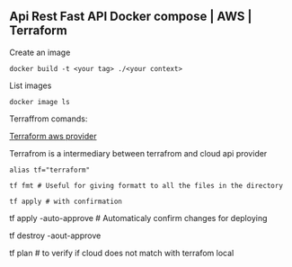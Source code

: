 ## Api Rest Fast API Docker compose | AWS | Terraform

Create an image

`docker build -t <your tag> ./<your context>`

List images

`docker image ls`

Terraffrom comands:

[Terraform aws provider](https://registry.terraform.io/providers/hashicorp/aws/latest/docs)

Terrafrom is a intermediary between terrafrom and cloud api provider

`alias tf="terraform"`

`tf fmt # Useful for giving formatt to all the files in the directory`

`tf apply # with confirmation`

tf apply -auto-approve # Automaticaly confirm changes for deploying

tf destroy -aout-approve

tf plan # to verify if cloud does not match with terrafom local
